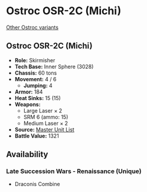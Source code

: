 # Ostroc OSR-2C (Michi)

[Other Ostroc variants](../ostroc.md)

## Ostroc OSR-2C (Michi)
- **Role:** Skirmisher
- **Tech Base:** Inner Sphere (3028)
- **Chassis:** 60 tons
- **Movement:** 4 / 6
  - **Jumping:** 4
- **Armor:** 184
- **Heat Sinks:** 15 (15)
- **Weapons:**
  - Large Laser × 2
  - SRM 6 (ammo: 15)
  - Medium Laser × 2
- **Source:** [Master Unit List](http://masterunitlist.info/Unit/Details/2349/ostroc-osr-2c-michi)
- **Battle Value:** 1321

## Availability

### Late Succession Wars - Renaissance (Unique)
- Draconis Combine

